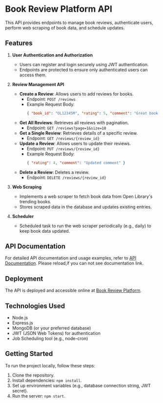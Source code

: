 # Book Review Platform API

This API provides endpoints to manage book reviews, authenticate users, perform web scraping of book data, and schedule updates.

## Features

1. **User Authentication and Authorization**
   - Users can register and login securely using JWT authentication.
   - Endpoints are protected to ensure only authenticated users can access them.

2. **Review Management API**
   - **Create a Review**: Allows users to add reviews for books.
     - Endpoint: `POST /reviews`
     - Example Request Body:
       ```json
       { "book_id": "OL12345M", "rating": 5, "comment": "Great book!" }
       ```
   - **Get All Reviews**: Retrieves all reviews with pagination.
     - Endpoint: `GET /reviews?page=1&size=10`
   - **Get a Single Review**: Retrieves details of a specific review.
     - Endpoint: `GET /reviews/{review_id}`
   - **Update a Review**: Allows users to update their reviews.
     - Endpoint: `PUT /reviews/{review_id}`
     - Example Request Body:
       ```json
       { "rating": 4, "comment": "Updated comment" }
       ```
   - **Delete a Review**: Deletes a review.
     - Endpoint: `DELETE /reviews/{review_id}`

3. **Web Scraping**
   - Implements a web scraper to fetch book data from Open Library's trending books.
   - Stores scraped data in the database and updates existing entries.

4. **Scheduler**
   - Scheduled task to run the web scraper periodically (e.g., daily) to keep book data updated.

## API Documentation

For detailed API documentation and usage examples, refer to [API Documentation](https://documenter.getpostman.com/view/27768277/2sA3dvjC6d).
Please reload,if you can not see documentation link.

## Deployment

The API is deployed and accessible online at [Book Review Platform](https://bookreview-mu.vercel.app/).

## Technologies Used

- Node.js
- Express.js
- MongoDB (or your preferred database)
- JWT (JSON Web Tokens) for authentication
- Job Scheduling  tool (e.g., node-cron)

## Getting Started

To run the project locally, follow these steps:

1. Clone the repository.
2. Install dependencies: `npm install`.
3. Set up environment variables (e.g., database connection string, JWT secret).
4. Run the server: `npm start`.

